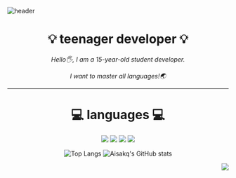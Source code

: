 ![header](https://capsule-render.vercel.app/api?type=waving&color=auto&height=300&section=header&text=Welcome%20!&fontSize=100)

<div align="center">
  
  # :bulb:  teenager developer  :bulb:
  
  *Hello🖐️, I am a 15-year-old student developer.*
  
  *I want to master all languages!🌏*
  
</div>

---

<div align="center">
  
  # 💻 languages 💻
  
  <img src="https://img.shields.io/badge/Kotlin-7F52FF?style=flat-square&logo=Kotlin&logoColor=white"/>
  <img src="https://img.shields.io/badge/Java-0091BD?style=flat-square&logo=Java&logoColor=white"/>
  <img src="https://img.shields.io/badge/JavaScript-F7DF1E?style=flat-square&logo=JavaScript&logoColor=white"/>
  <img src="https://img.shields.io/badge/Python-3776AB?style=flat-square&logo=Python&logoColor=white"/>

  ![Top Langs](https://github-readme-stats.vercel.app/api/top-langs/?username=Aisakq&layout=compact)
  ![Aisakq's GitHub stats](https://github-readme-stats.vercel.app/api?username=Aisakq&theme=default&show_icons=true)

    
 </div>

<div align="right">
  
  <a href="https://discord.gg/DmtK48wGmY" target="_blank"><img src="https://img.shields.io/badge/Discord-5865F2?style=flat&logo=Discord&logoColor=white"/></a>
  
</div>
